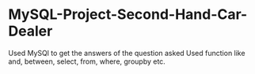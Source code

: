 # MySQL-Project-Second-Hand-Car-Dealer
Used MySQl to get the answers of the question asked
Used function like and, between, select, from, where, groupby etc.

